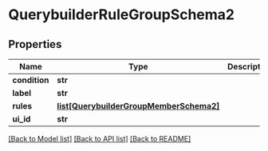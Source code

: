 # QuerybuilderRuleGroupSchema2

## Properties
Name | Type | Description | Notes
------------ | ------------- | ------------- | -------------
**condition** | **str** |  | 
**label** | **str** |  | [optional] 
**rules** | [**list[QuerybuilderGroupMemberSchema2]**](QuerybuilderGroupMemberSchema2.md) |  | 
**ui_id** | **str** |  | [optional] 

[[Back to Model list]](../README.md#documentation-for-models) [[Back to API list]](../README.md#documentation-for-api-endpoints) [[Back to README]](../README.md)


